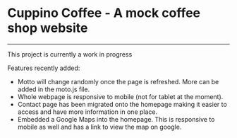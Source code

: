 # Cuppino Coffee - A mock coffee shop website
---
This project is currently a work in progress

Features recently added: 
- Motto will change randomly once the page is refreshed. More can be added in the moto.js file.
- Whole webpage is responsive to mobile (not for tablet at the moment).
- Contact page has been migrated onto the homepage making it easier to access and have more information in one place.
- Embedded a Google Maps into the homepage. This is responsive to mobile as well and has a link to view the map on google.
